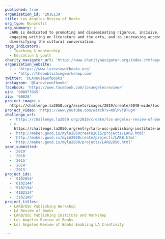 ```yaml
---
published: true
organization_id: '2016139'
title: Los Angeles Review of Books
org_type: Nonprofit
org_summary: >-
  LARB is dedicated to promoting and disseminating rigorous, incisive, and
  engaging writing on literature and the arts, and to increasing access to and
  diversifying the cultural conversation.
tags_indicators:
  - Teaching & mentorship
  - Education & youth
charity_navigator_url: 'https://www.charitynavigator.org/index.cfm?bay=search.profile&ein=900977045'
organization_website:
  - - 'https://www.lareviewofbooks.org'
    - 'http://thepublishingworkshop.com'
twitter: '@LAReviewofBooks'
instagram: '@lareviewofbooks'
facebook: 'https://www.facebook.com/losangelesreview/'
ein: '900977045'
zip: '90028'
project_image: >-
  https://challenge.la2050.org/assets/images/2019/create/2048-wide/los-angeles-review-of-books.jpg
project_video: 'https://www.youtube.com/watch?v=mblPvTBTug4'
challenge_url:
  - 'https://challenge.la2050.org/2019/create/los-angeles-review-of-books/'
  - >-
    https://challenge.la2050.org/entry/larb-usc-publishing-institute-and-workshop
  - 'http://maker.good.is/myla2050create2015/projects/LARB.html'
  - 'http://maker.good.is/myLA2050create/projects/LARB.html'
  - 'http://maker.good.is/myla2050/projects/LARB2050.html'
year_submitted:
  - '2019'
  - '2016'
  - '2015'
  - '2014'
  - '2013'
project_ids:
  - '9102054'
  - '6102144'
  - '5102194'
  - '4102134'
  - '3102189'
project_titles:
  - LARB/USC Publishing Workshop
  - LA Review of Books
  - LARB/USC Publishing Institute and Workshop
  - Los Angeles Review of Books
  - Los Angeles Review of Books Enabling LA Creativity

---
```

